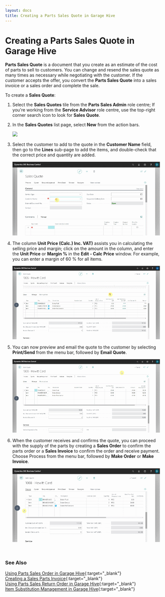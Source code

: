 ```yaml
---
layout: docs
title: Creating a Parts Sales Quote in Garage Hive
---
```


# Creating a Parts Sales Quote in Garage Hive
**Parts Sales Quote** is a document that you create as an estimate of the cost of parts to sell to customers. You can change and resend the sales quote as many times as necessary while negotiating with the customer. If the customer accepts the offer, you convert the **Parts Sales Quote** into a sales invoice or a sales order and complete the sale. 

To create a **Sales Quote**:
1. Select the **Sales Quotes** tile from the **Parts Sales Admin** role centre; If you're working from the **Service Advisor** role centre, use the top-right corner search icon to look for **Sales Quote**.
2. In the **Sales Quotes** list page, select **New** from the action bars.

   ![](media/garagehive-parts-sales-quote1.gif)

3. Select the customer to add to the quote in the **Customer Name** field, then go to the **Lines** sub-page to add the items, and double-check that the correct price and quantity are added.

   ![](media/garagehive-parts-sales-quote2.gif)

4. The column **Unit Price (Calc.) Inc. VAT)** assists you in calculating the selling price and margin; click on the amount in the column, and enter the **Unit Price** or **Margin %** in the **Edit - Calc Price** window. For example, you can enter a margin of 60 % for all items.

   ![](media/garagehive-parts-sales-quote2a.gif)

5. You can now preview and email the quote to the customer by selecting **Print/Send** from the menu bar, followed by **Email Quote**.

   ![](media/garagehive-parts-sales-quote3.gif)

6. When the customer receives and confirms the quote, you can proceed with the supply of the parts by creating a **Sales Order** to confirm the parts order or a **Sales Invoice** to confirm the order and receive payment. Choose Process from the menu bar, followed by **Make Order** or **Make Invoice**.

   ![](media/garagehive-parts-sales-quote4.gif)


<br>

### **See Also**

[Using Parts Sales Order in Garage Hive](garagehive-using-parts-sales-order.html){:target="_blank"} \
[Creating a Sales Parts Invoice](garagehive-creating-sales-invoice.html){:target="_blank"} \
[Using Parts Sales Return Order in Garage Hive](garagehive-using-sales-return-order.html){:target="_blank"} \
[Item Substitution Management in Garage Hive](garagehive-item-substitution-management.html){:target="_blank"}